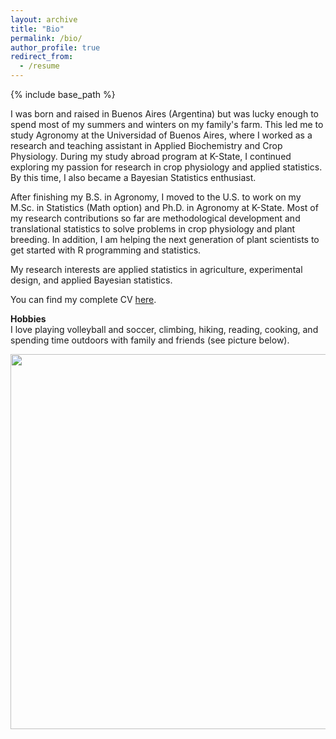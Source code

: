 ```yaml
---
layout: archive
title: "Bio"
permalink: /bio/
author_profile: true
redirect_from:
  - /resume
---
```


{% include base_path %}

I was born and raised in Buenos Aires (Argentina) but was lucky enough to spend most of my summers and winters on my family's farm. 
This led me to study Agronomy at the Universidad of Buenos Aires, where I worked as a research and teaching assistant in Applied Biochemistry and Crop Physiology. 
During my study abroad program at K-State, I continued exploring my passion for research in crop physiology and applied statistics. 
By this time, I also became a Bayesian Statistics enthusiast.  

After finishing my B.S. in Agronomy, I moved to the U.S. to work on my M.Sc. in Statistics (Math option) and Ph.D. in Agronomy at K-State. 
Most of my research contributions so far are methodological development and translational statistics to solve problems in crop physiology and plant breeding. 
In addition, I am helping the next generation of plant scientists to get started with R programming and statistics.  

My research interests are applied statistics in agriculture, experimental design, and applied Bayesian statistics.  

You can find my complete CV [here](/Lacasa_July23.pdf).

**Hobbies**  
I love playing volleyball and soccer, climbing, hiking, reading, cooking, and spending time outdoors with family and friends (see picture below). 

<p align="center">
  <img src="https://github.com/jlacasa/jlacasa.github.io/blob/master/034.JPG?raw=true" width="600" />
</p>
